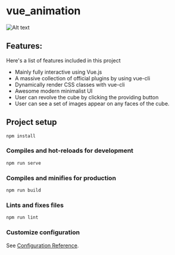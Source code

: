 # vue_animation
![Alt text](vuegif.gif?raw=true "Optional Title")
## Features:

Here's a list of features included in this project

- Mainly fully interactive using Vue.js
- A massive collection of official plugins by using vue-cli
- Dynamically render CSS classes with vue-cli
- Awesome modern minimalist UI
- User can revolve the cube by clicking the providing button
- User can see a set of images appear on any faces of the cube. 
## Project setup
```
npm install
```

### Compiles and hot-reloads for development
```
npm run serve
```

### Compiles and minifies for production
```
npm run build
```

### Lints and fixes files
```
npm run lint
```

### Customize configuration
See [Configuration Reference](https://cli.vuejs.org/config/).
